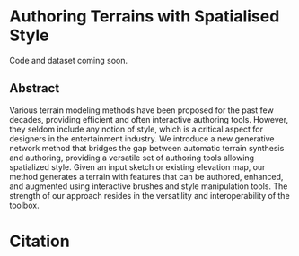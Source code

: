 # Authoring Terrains with Spatialised Style

Code and dataset coming soon.

## Abstract

Various terrain modeling methods have been proposed for the past few decades, providing efficient and often interactive authoring tools. However, they seldom include any notion of style, which is a critical aspect for designers in the entertainment industry. We introduce a new generative network method that bridges the gap between automatic terrain synthesis and authoring, providing a versatile set of authoring tools allowing spatialized style. Given an input sketch or existing elevation map, our method generates a terrain with features that can be authored, enhanced, and augmented using interactive brushes and style manipulation tools. The strength of our approach resides in the versatility and interoperability of the toolbox.

# Citation
